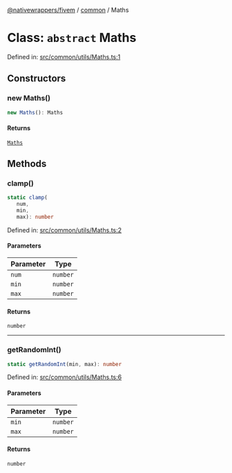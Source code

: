 [@nativewrappers/fivem](../../README.md) / [common](../README.md) / Maths

# Class: `abstract` Maths

Defined in: [src/common/utils/Maths.ts:1](https://github.com/nativewrappers/nativewrappers/blob/bf1d263f0188667cde482dc5657983cf3674a640/src/common/utils/Maths.ts#L1)

## Constructors

### new Maths()

```ts
new Maths(): Maths
```

#### Returns

[`Maths`](Maths.md)

## Methods

### clamp()

```ts
static clamp(
   num, 
   min, 
   max): number
```

Defined in: [src/common/utils/Maths.ts:2](https://github.com/nativewrappers/nativewrappers/blob/bf1d263f0188667cde482dc5657983cf3674a640/src/common/utils/Maths.ts#L2)

#### Parameters

| Parameter | Type |
| ------ | ------ |
| `num` | `number` |
| `min` | `number` |
| `max` | `number` |

#### Returns

`number`

***

### getRandomInt()

```ts
static getRandomInt(min, max): number
```

Defined in: [src/common/utils/Maths.ts:6](https://github.com/nativewrappers/nativewrappers/blob/bf1d263f0188667cde482dc5657983cf3674a640/src/common/utils/Maths.ts#L6)

#### Parameters

| Parameter | Type |
| ------ | ------ |
| `min` | `number` |
| `max` | `number` |

#### Returns

`number`
